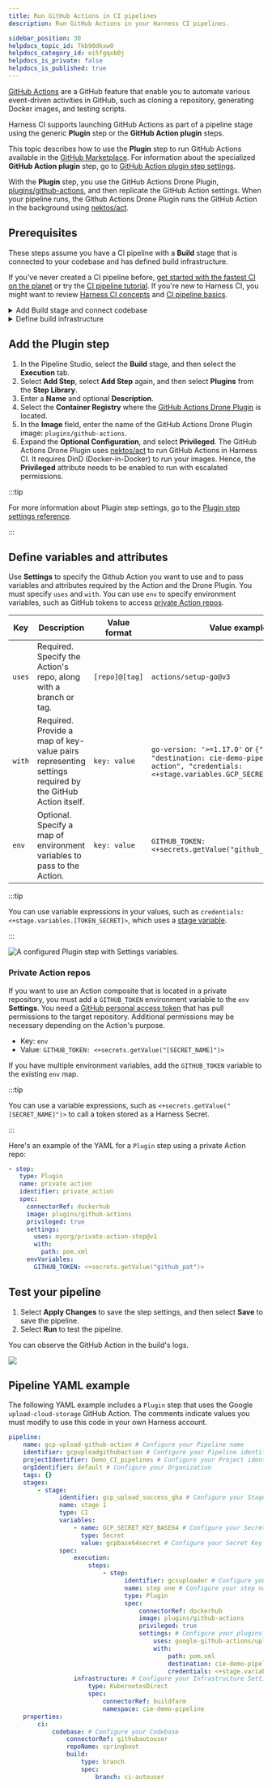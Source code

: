 ```yaml
---
title: Run GitHub Actions in CI pipelines
description: Run GitHub Actions in your Harness CI pipelines.

sidebar_position: 30
helpdocs_topic_id: 7kb90dkxw0
helpdocs_category_id: ei5fgqxb0j
helpdocs_is_private: false
helpdocs_is_published: true
---
```


[GitHub Actions](https://docs.github.com/en/actions/learn-github-actions/understanding-github-actions) are a GitHub feature that enable you to automate various event-driven activities in GitHub, such as cloning a repository, generating Docker images, and testing scripts.

Harness CI supports launching GitHub Actions as part of a pipeline stage using the generic **Plugin** step or the **GitHub Action plugin** steps.

This topic describes how to use the **Plugin** step to run GitHub Actions available in the [GitHub Marketplace](https://github.com/marketplace?category=&query=&type=actions&verification=). For information about the specialized **GitHub Action plugin** step, go to [GitHub Action plugin step settings](../../ci-technical-reference/ci-github-action-step.md).

With the **Plugin** step, you use the GitHub Actions Drone Plugin, [plugins/github-actions](https://github.com/drone-plugins/github-actions), and then replicate the GitHub Action settings. When your pipeline runs, the Github Actions Drone Plugin runs the GitHub Action in the background using [nektos/act](https://github.com/nektos/act).

## Prerequisites

These steps assume you have a CI pipeline with a **Build** stage that is connected to your codebase and has defined build infrastructure.

If you've never created a CI pipeline before, [get started with the fastest CI on the planet](https://developer.harness.io/tutorials/build-code/fastest-ci) or try the [CI pipeline tutorial](../../ci-quickstarts/ci-pipeline-quickstart.md). If you're new to Harness CI, you might want to review [Harness CI concepts](../../ci-quickstarts/ci-concepts.md) and [CI pipeline basics](../../ci-quickstarts/ci-pipeline-basics.md).

<details>
<summary>Add Build stage and connect codebase</summary>

Make sure you have a CI pipeline with a **Build** stage that is connected to your codebase.

To add a **Build** stage to an existing pipeline:
1. Go to the pipeline you want to edit.
2. In the Pipeline Studio, select **Add Stage**, and then select **Build**.
3. Enter a **Stage Name**, enable **Clone Codebase**, and then select **Set Up Stage**.

To check codebase configuration for existing pipelines, select **Codebase** while viewing the pipeline in the Pipeline Studio. For more information about codebase configuration, go to [Edit Codebase Configuration](../codebase-configuration/create-and-configure-a-codebase.md).

</details>

<details>
<summary>Define build infrastructure</summary>

1. In the Pipeline Studio, select the **Build** stage, and then select the **Infrastructure** tab.
2. Define the build farm for the codebase. For more information, go to [Set up build infrastructure](https://developer.harness.io/docs/category/set-up-build-infrastructure).

For more information about stage configuration, go to [CI stage settings](../../ci-technical-reference/ci-stage-settings.md).

:::tip

You can use expressions or [Runtime Inputs](../../../platform/20_References/runtime-inputs.md) for **Platform** settings.

:::

</details>

## Add the Plugin step

1. In the Pipeline Studio, select the **Build** stage, and then select the **Execution** tab.
2. Select **Add Step**, select **Add Step** again, and then select **Plugins** from the **Step Library**.
3. Enter a **Name** and optional **Description**.
4. Select the **Container Registry** where the [GitHub Actions Drone Plugin](https://github.com/drone-plugins/github-actions) is located.
5. In the **Image** field, enter the name of the GitHub Actions Drone Plugin image: `plugins/github-actions`.
6. Expand the **Optional Configuration**, and select **Privileged**.
   The GitHub Actions Drone Plugin uses [nektos/act](https://github.com/nektos/act) to run GitHub Actions in Harness CI. It requires DinD (Docker-in-Docker) to run your images. Hence, the **Privileged** attribute needs to be enabled to run with escalated permissions. <!--If you're using local runner or VM build infra, do you need privileged? -->

:::tip

For more information about Plugin step settings, go to the [Plugin step settings reference](../../ci-technical-reference/plugin-step-settings-reference.md).

:::

## Define variables and attributes

Use **Settings** to specify the Github Action you want to use and to pass variables and attributes required by the Action and the Drone Plugin. You must specify `uses` and `with`. You can use `env` to specify environment variables, such as GitHub tokens to access [private Action repos](#private-action-repos).

| Key | Description | Value format | Value example |
| - | - | - | - |
| `uses` | Required. Specify the Action's repo, along with a branch or tag.| `[repo]@[tag]` | `actions/setup-go@v3` |
| `with` | Required. Provide a map of key-value pairs representing settings required by the GitHub Action itself. | `key: value` | `go-version: '>=1.17.0'` or `{"path: pom.xml", "destination: cie-demo-pipeline/github-action", "credentials: <+stage.variables.GCP_SECRET_KEY_BASE64>"}` |
| `env` | Optional. Specify a map of environment variables to pass to the Action. | `key: value` | `GITHUB_TOKEN: <+secrets.getValue("github_pat")>` |

:::tip

You can use variable expressions in your values, such as `credentials: <+stage.variables.[TOKEN_SECRET]>`, which uses a [stage variable](/docs/platform/Pipelines/add-a-stage#option-stage-variables).

:::

![A configured Plugin step with Settings variables.](./static/run-a-git-hub-action-in-cie-03.png)

### Private Action repos

If you want to use an Action composite that is located in a private repository, you must add a `GITHUB_TOKEN` environment variable to the `env` **Settings**. You need a [GitHub personal access token](https://docs.github.com/en/authentication/keeping-your-account-and-data-secure/creating-a-personal-access-token) that has pull permissions to the target repository. Additional permissions may be necessary depending on the Action's purpose.

* Key: `env`
* Value: `GITHUB_TOKEN: <+secrets.getValue("[SECRET_NAME]")>`

If you have multiple environment variables, add the `GITHUB_TOKEN` variable to the existing `env` map.

:::tip

You can use a variable expressions, such as `<+secrets.getValue("[SECRET_NAME]")>` to call a token stored as a Harness Secret.

:::

Here's an example of the YAML for a `Plugin` step using a private Action repo:

```yaml
- step:
   type: Plugin
   name: private action
   identifier: private_action
   spec:
     connectorRef: dockerhub
     image: plugins/github-actions
     privileged: true
     settings:
       uses: myorg/private-action-step@v1
       with:
         path: pom.xml
     envVariables:
       GITHUB_TOKEN: <+secrets.getValue("github_pat")>
```

## Test your pipeline

1. Select **Apply Changes** to save the step settings, and then select **Save** to save the pipeline.
2. Select **Run** to test the pipeline.

You can observe the GitHub Action in the build's logs.

![](./static/run-a-github-action-in-cie-532.png)

## Pipeline YAML example

The following YAML example includes a `Plugin` step that uses the Google `upload-cloud-storage` GitHub Action. The comments indicate values you must modify to use this code in your own Harness account.

```yaml
pipeline:  
    name: gcp-upload-github-action # Configure your Pipeline name  
    identifier: gcpuploadgithubaction # Configure your Pipeline identifier  
    projectIdentifier: Demo_CI_pipelines # Configure your Project identifier  
    orgIdentifier: default # Configure your Organization  
    tags: {}  
    stages:  
        - stage:  
              identifier: gcp_upload_success_gha # Configure your Stage identifier  
              name: stage 1  
              type: CI  
              variables:   
                  - name: GCP_SECRET_KEY_BASE64 # Configure your Secret Key Name  
                    type: Secret  
                    value: gcpbase64secret # Configure your Secret Key Value  
              spec:  
                  execution:  
                      steps:  
                          - step:  
                                identifier: gcsuploader # Configure your step identifier name  
                                name: step one # Configure your step name  
                                type: Plugin  
                                spec:  
                                    connectorRef: dockerhub  
                                    image: plugins/github-actions  
                                    privileged: true  
                                    settings: # Configure your plugins Settings configuration  
                                        uses: google-github-actions/upload-cloud-storage@main  
                                        with:  
                                            path: pom.xml  
                                            destination: cie-demo-pipeline/github-action  
                                            credentials: <+stage.variables.GCP_SECRET_KEY_BASE64>  
                  infrastructure: # Configure your Infrastructure Settings  
                      type: KubernetesDirect  
                      spec:  
                          connectorRef: buildfarm  
                          namespace: cie-demo-pipeline  
    properties:  
        ci:  
            codebase: # Configure your Codebase  
                connectorRef: githubautouser  
                repoName: springboot  
                build:  
                    type: branch  
                    spec:  
                        branch: ci-autouser
```
